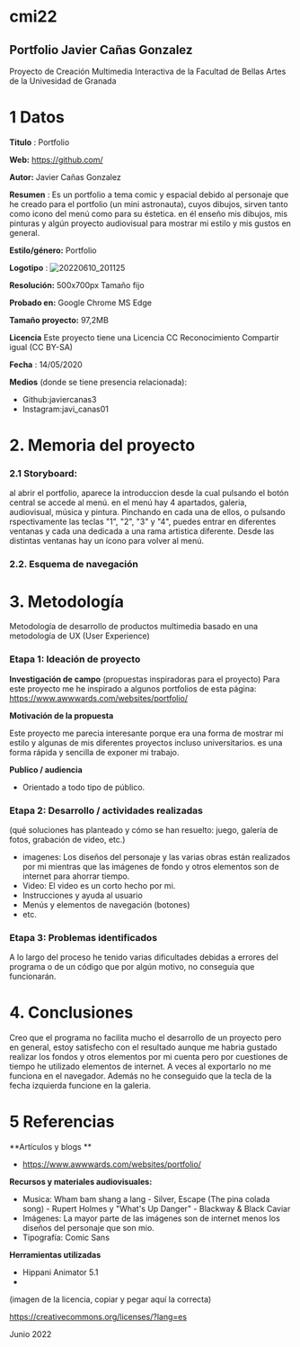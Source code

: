# cmi22

## Portfolio Javier Cañas Gonzalez

Proyecto de Creación Multimedia Interactiva de la  Facultad de Bellas Artes de la Univesidad de Granada


# 1 Datos 

**Titulo** : Portfolio

**Web:**   https://github.com/

**Autor:**  Javier Cañas Gonzalez

**Resumen** : Es un portfolio a tema comic y espacial debido al personaje que he creado para el portfolio (un mini astronauta), cuyos dibujos, sirven tanto como icono del menú como para su éstetica. en él enseño mis dibujos, mis pinturas y algún proyecto audiovisual para mostrar mi estilo y mis gustos en general.  

**Estilo/género:**  Portfolio

**Logotipo** :  ![20220610_201125](https://user-images.githubusercontent.com/107260998/173126021-5712d642-8419-40c2-a67d-b443c43d22fd.png)


**Resolución:** 500x700px Tamaño fijo 

**Probado en:**  Google Chrome MS Edge

**Tamaño proyecto:** 97,2MB 

**Licencia** Este proyecto tiene una Licencia CC Reconocimiento Compartir igual (CC BY-SA)

**Fecha** : 14/05/2020

**Medios** (donde se tiene presencia relacionada):

- Github:javiercanas3
- Instagram:javi_canas01



# 2. Memoria del proyecto 

### 2.1 Storyboard: 
al abrir el portfolio, aparece la introduccion desde la cual pulsando el botón central se accede al menú. en el menú hay 4 apartados, galeria, audiovisual, música y pintura. Pinchando en cada una de ellos, o pulsando rspectivamente las teclas "1", "2", "3" y "4", puedes entrar en diferentes ventanas y cada una dedicada a una rama artistica diferente. Desde las distintas ventanas hay un ícono para volver al menú. 

### 2.2. Esquema de navegación 







# 3. Metodología

Metodología de desarrollo de productos multimedia basado en una metodología de UX (User Experience)



### Etapa 1: Ideación de proyecto

**Investigación de campo** (propuestas inspiradoras para el proyecto)
Para este proyecto me he inspirado a algunos portfolios de esta página: https://www.awwwards.com/websites/portfolio/



**Motivación de la propuesta** 

Este proyecto me parecia interesante porque era una forma de mostrar mi estilo y algunas de mis diferentes proyectos incluso universitarios. es una forma rápida y sencilla de exponer mi trabajo. 



**Publico / audiencia**

- Orientado a todo tipo de público.





### Etapa 2: Desarrollo / actividades realizadas

(qué soluciones has planteado y cómo se han resuelto: juego, galería de fotos, grabación de video, etc.)
 
- imagenes: Los diseños del personaje y las varias obras están realizados por mi mientras que las imágenes de fondo y otros elementos son de internet para ahorrar tiempo.  
- Video: El video es un corto hecho por mi.
- Instrucciones y ayuda al usuario 
- Menús y elementos de navegación (botones)
- etc.



### Etapa 3: Problemas identificados

A lo largo del proceso he tenido varias dificultades debidas a errores del programa o de un código que por algún motivo, no conseguía que funcionarán. 



# 4. Conclusiones 

Creo que el programa no facilita mucho el desarrollo de un proyecto pero en general, estoy satisfecho con el resultado aunque me habria gustado realizar los fondos y otros elementos por mi cuenta pero por cuestiones de tiempo he utilizado elementos de internet. A veces al exportarlo no me funciona en el navegador. Además no he conseguido que la tecla de la fecha izquierda funcione en la galeria.





# 5 Referencias 

**Artículos y blogs ** 

- https://www.awwwards.com/websites/portfolio/


**Recursos y materiales audiovisuales:**

* Musica:  Wham bam shang a lang - Silver, Escape (The pina colada song) - Rupert Holmes y  "What's Up Danger" - Blackway & Black Caviar 
* Imágenes:  La mayor parte de las imágenes son de internet menos los diseños del personaje que son mio.
* Tipografía: Comic Sans

**Herramientas utilizadas**

- Hippani Animator 5.1
- 



(imagen de la licencia, copiar y pegar aquí la correcta)

https://creativecommons.org/licenses/?lang=es

Junio 2022
